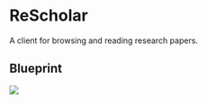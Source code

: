 # ReScholar
A client for browsing and reading research papers.

## Blueprint
![](https://github.com/pranavAbe/ReScholar/blob/main/rescholar.drawio.svg)
